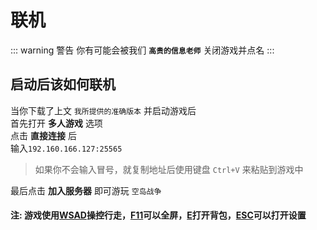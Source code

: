 # 联机

::: warning 警告
你有可能会被我们 **`高贵的信息老师`** 关闭游戏并点名
:::

## 启动后该如何联机

当你下载了上文 `我所提供的准确版本` 并启动游戏后<br>首先打开 **多人游戏** 选项<br>点击 **直接连接** 后<br>输入`192.160.166.127:25565`

> 如果你不会输入冒号，就复制地址后使用键盘 `Ctrl+V` 来粘贴到游戏中

最后点击 **加入服务器** 即可游玩 `空岛战争`

#### 注: 游戏使用<u>WSAD</u>操控行走，<u>F11</u>可以全屏，<u>E</u>打开背包，<u>ESC</u>可以打开设置
